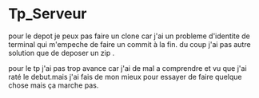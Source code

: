 # Tp_Serveur


pour le depot je peux pas faire un clone car j'ai un probleme d'identite de terminal qui m'empeche de faire un commit à la fin. du coup j'ai pas autre solution que de deposer un zip .

pour le tp j'ai pas trop avance car j'ai de mal a comprendre et vu que j'ai raté le debut.mais j'ai fais de mon mieux pour essayer de faire quelque chose mais ça marche pas.
